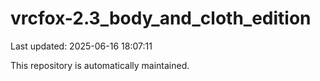 # vrcfox-2.3_body_and_cloth_edition

Last updated: 2025-06-16 18:07:11

This repository is automatically maintained.
